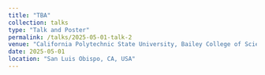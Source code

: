 ```yaml
---
title: "TBA"
collection: talks
type: "Talk and Poster"
permalink: /talks/2025-05-01-talk-2
venue: "California Polytechnic State University, Bailey College of Science and Mathematics"
date: 2025-05-01
location: "San Luis Obispo, CA, USA"
---
```

